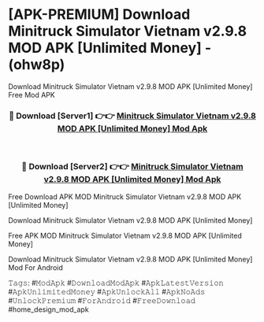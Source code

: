 # [APK-PREMIUM] Download Minitruck Simulator Vietnam v2.9.8 MOD APK [Unlimited Money] - (ohw8p)
Download Minitruck Simulator Vietnam v2.9.8 MOD APK [Unlimited Money] Free Mod APK

<div align="center">
<h3>🔴 Download [Server1] 👉👉 <a href="https://apk-comot.site?title=Minitruck_Simulator_Vietnam_v2.9.8_MOD_APK_[Unlimited_Money]">Minitruck Simulator Vietnam v2.9.8 MOD APK [Unlimited Money] Mod Apk</a></h3><br>

<h3>🔴 Download [Server2] 👉👉 <a href="https://apk-comot.site?title=Minitruck_Simulator_Vietnam_v2.9.8_MOD_APK_[Unlimited_Money]">Minitruck Simulator Vietnam v2.9.8 MOD APK [Unlimited Money] Mod Apk</a></h3>
</div>


Free Download APK MOD Minitruck Simulator Vietnam v2.9.8 MOD APK [Unlimited Money]

Download Minitruck Simulator Vietnam v2.9.8 MOD APK [Unlimited Money] 

Free APK MOD Minitruck Simulator Vietnam v2.9.8 MOD APK [Unlimited Money] 

Download Minitruck Simulator Vietnam v2.9.8 MOD APK [Unlimited Money] Mod For Android

𝚃𝚊𝚐𝚜: #𝙼𝚘𝚍𝙰𝚙𝚔 #𝙳𝚘𝚠𝚗𝚕𝚘𝚊𝚍𝙼𝚘𝚍𝙰𝚙𝚔 #𝙰𝚙𝚔𝙻𝚊𝚝𝚎𝚜𝚝𝚅𝚎𝚛𝚜𝚒𝚘𝚗 #𝙰𝚙𝚔𝚄𝚗𝚕𝚒𝚖𝚒𝚝𝚎𝚍𝙼𝚘𝚗𝚎𝚢 #𝙰𝚙𝚔𝚄𝚗𝚕𝚘𝚌𝚔𝙰𝚕𝚕 #𝙰𝚙𝚔𝙽𝚘𝙰𝚍𝚜 #𝚄𝚗𝚕𝚘𝚌𝚔𝙿𝚛𝚎𝚖𝚒𝚞𝚖 #𝙵𝚘𝚛𝙰𝚗𝚍𝚛𝚘𝚒𝚍 #𝙵𝚛𝚎𝚎𝙳𝚘𝚠𝚗𝚕𝚘𝚊𝚍 #home_design_mod_apk